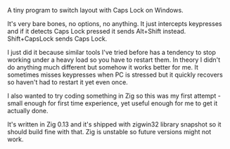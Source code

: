 A tiny program to switch layout with Caps Lock on Windows.

It's very bare bones, no options, no anything. It just intercepts keypresses and if it detects Caps Lock pressed it sends Alt+Shift instead. Shift+CapsLock sends Caps Lock.

I just did it because similar tools I've tried before has a tendency to stop working under a heavy load so you have to restart them.
In theory I didn't do anything much different but somehow it works better for me. It sometimes misses keypresses when PC is stressed but it quickly recovers so haven't had to restart it yet even once.

I also wanted to try coding something in Zig so this was my first attempt - small enough for first time experience, yet useful enough for me to get it actually done.

It's written in Zig 0.13 and it's shipped with zigwin32 library snapshot so it should build fine with that. Zig is unstable so future versions might not work.